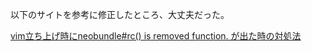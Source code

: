 以下のサイトを参考に修正したところ、大丈夫だった。

[vim立ち上げ時にneobundle#rc() is removed function. が出た時の対処法](https://qiita.com/yo-shi/items/c3b2e8b1c2d12e4fd2cc)
